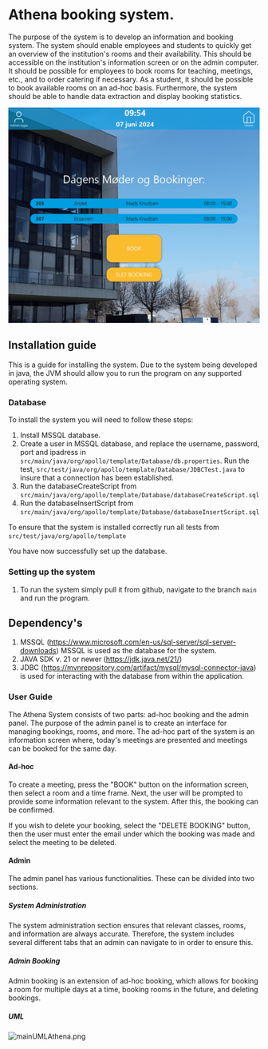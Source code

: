 # Athena booking system.
The purpose of the system is to develop an information and booking system.
The system should enable employees and students to quickly get an overview 
of the institution's rooms and their availability. 
This should be accessible on the institution's information screen 
or on the admin computer. It should be possible for employees to 
book rooms for teaching, meetings, etc., and to order catering if necessary.
As a student, it should be possible to book available 
rooms on an ad-hoc basis. Furthermore, the system should be able
to handle data extraction and display booking statistics.

![applicationGaiaAdHoc.gif](src%2Fmain%2Fresources%2Forg%2Fapollo%2Ftemplate%2Fimages%2FapplicationGaiaAdHoc.gif)

## Installation guide
This is a guide for installing the system. Due to the system being developed in java, the JVM should allow 
you to run the program on any supported operating system.

### Database
To install the system you will need to follow these steps:
1. Install MSSQL database. 
2. Create a user in MSSQL database, and replace the username, password, port and ipadress in 
`src/main/java/org/apollo/template/Database/db.properties`. Run the test, `src/test/java/org/apollo/template/Database/JDBCTest.java`
to insure that a connection has been established. 
3. Run the databaseCreateScript from `src/main/java/org/apollo/template/Database/databaseCreateScript.sql`
4. Run the databaseInsertScript from `src/main/java/org/apollo/template/Database/databaseInsertScript.sql`

To ensure that the system is installed correctly run all tests from 
`src/test/java/org/apollo/template`

You have now successfully set up the database. 

### Setting up the system
1. To run the system simply pull it from github, navigate to the branch `main` and run the program.

## Dependency's 
1. MSSQL (https://www.microsoft.com/en-us/sql-server/sql-server-downloads)
  MSSQL is used as the database for the system. 
2. JAVA SDK v. 21  or newer (https://jdk.java.net/21/)
3. JDBC (https://mvnrepository.com/artifact/mysql/mysql-connector-java) 
is used for interacting with the database from within the application.

### User Guide

The Athena System consists of two parts: ad-hoc booking and the admin panel. The purpose of the 
admin panel is to create an interface for managing bookings, rooms, and more.
The ad-hoc part of the system is an information screen where, today's meetings 
are presented and meetings can be booked for the same day.

#### Ad-hoc
To create a meeting, press the "BOOK" button on the information screen, 
then select a room and a time frame. Next, the user will be prompted to 
provide some information relevant to the system. After this, the booking can be confirmed.

If you wish to delete your booking, select the "DELETE BOOKING" button, 
then the user must enter the email under which the booking was made and select 
the meeting to be deleted.

#### Admin
The admin panel has various functionalities. These can be divided into two sections.

##### System Administration
The system administration section ensures that relevant classes, 
rooms, and information are always accurate. Therefore, the system includes
several different tabs that an admin can navigate to in order to ensure this.

##### Admin Booking
Admin booking is an extension of ad-hoc booking, which allows for booking a room 
for multiple days at a time, booking rooms in the future, and deleting bookings.

##### UML
![mainUMLAthena.png](src/main/resources/org/apollo/template/images/mainUMLAthena.png)
